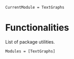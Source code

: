 ```@meta
CurrentModule = TextGraphs
```

# Functionalities

List of package utilities.  

```@autodocs
Modules = [TextGraphs]
```
